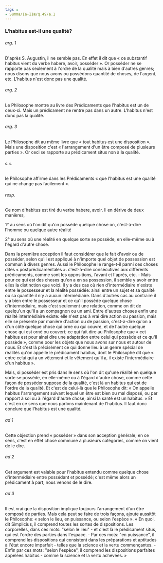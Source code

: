 ```yaml
---
tags : 
- Summa/Ia-IIæ/q.49/a.1
---
```


### L'habitus est-il une qualité?

###### arg. 1
D'après S. Augustin, il ne semble pas. En effet il dit que « ce substantif habitus vient du verbe habere, avoir, posséder ». Or posséder ne se rapporte pas seulement à l'ordre de la qualité mais à bien d'autres genres; nous disons que nous avons ou possédons quantité de choses, de l'argent, etc. L'habitus n'est donc pas une qualité. 

###### arg. 2
Le Philosophe montre au livre des Prédicaments que l'habitus est un de ceux-ci. Mais un prédicament ne rentre pas dans un autre. L'habitus n'est donc pas la qualité. 

###### arg. 3
Le Philosophe dit au même livre que « tout habitus est une disposition ». Mais une disposition c'est « l'arrangement d'un être composé de plusieurs parties ». Or ceci se rapporte au prédicament situs non à la qualité. 

###### s.c.
le Philosophe affirme dans les Prédicaments « que l'habitus est une qualité qui ne change pas facilement ». 

###### resp.
Ce nom d'habitus est tiré du verbe habere, avoir. Il en dérive de deux manières, 

1° au sens où l'on dit qu'on possède quelque chose on, c'est-à-dire l'homme ou quelque autre réalité 

2° au sens où une réalité en quelque sorte se possède, en elle-même ou à l'égard d'autre chose. 

Dans la première acception il faut considérer que le fait d'avoir ou de posséder, selon qu'il est appliqué à n'importe quel objet de possession est commun à divers genres. Aussi le Philosophe le range-t-il parmi ces choses dites « postprédicamentales ». c'est-à-dire consécutives aux différents prédicaments, comme sont les oppositions, l'avant et l'après, etc. - Mais pour ce qui est des choses qu'on a en sa possession, il semble y avoir entre elles la distinction que voici. Il y a des cas où rien d'intermédiaire n'existe entre le possesseur et la réalité possédée: ainsi entre un sujet et sa qualité ou sa quantité il n'y a aucun intermédiaire. Dans d'autres cas au contraire il y a bien entre le possesseur et ce qu'il possède quelque chose d'intermédiaire, mais c'est seulement une relation, comme on dit de quelqu'un qu'il a un compagnon ou un ami. Entre d'autres choses enfin une réalité intermédiaire existe: elle n'est pas à vrai dire action ou passion, mais elle se présente par manière d'action ou de passion, c'est-à-dire qu'on a d'un côté quelque chose qui orne ou qui couvre, et de l'autre quelque chose qui est orné ou couvert; ce qui fait dire au Philosophe que « cet habitus est pour ainsi dire une adaptation entre celui qui possède et ce qu'il possède », comme pour les objets que nous avons sur nous et autour de nous. Et c'est là précisément ce qui donne lieu à un genre spécial de réalités qu'on appelle le prédicament habitus, dont le Philosophe dit que « entre celui qui a un vêtement et le vêtement qu'il a, il existe l'intermédiaire d'un habitus ». 

Mais, si posséder est pris dans le sens où l'on dit qu'une réalité en quelque sorte se possède, en elle-même ou à l'égard d'autre chose, comme cette façon de posséder suppose de la qualité, c'est là un habitus qui est de l'ordre de la qualité. Et c'est de celui-là que le Philosophe dit: « On appelle habitus l'arrangement suivant lequel un être est bien ou mal disposé, ou par rapport à soi ou à l'égard d'autre chose; ainsi la santé est un habitus. » Et c'est en ce sens que nous parlons maintenant de l'habitus. Il faut donc conclure que l'habitus est une qualité. 

###### ad 1
Cette objection prend « posséder » dans son acception générale; en ce sens, c'est en effet chose commune à plusieurs catégories, comme on vient de le dire. 

###### ad 2
Cet argument est valable pour l'habitus entendu comme quelque chose d'intermédiaire entre possédant et possédé; c'est même alors un prédicament à part, nous venons de le dire. 

###### ad 3
Il est vrai que la disposition implique toujours l'arrangement d'un être composé de parties. Mais cela peut se faire de trois façons, ajoute aussitôt le Philosophe: « selon le lieu, en puissance, ou selon l'espèce ». « En quoi, dit Simplicius, il comprend toutes les sortes de dispositions. Les corporelles, dans ces mots: "selon le lieu" - et c'est là le prédicament situs, qui est l'ordre des parties dans l'espace. - Par ces mots: "en puissance", il comprend les dispositions qui consistent dans les préparations et aptitudes à l'état encore imparfait - telles que la science et la vertu commençantes. - Enfin par ces mots: "selon l'espèce", il comprend les dispositions parfaites appelées habitus - comme la science et la vertu achevées. » 

